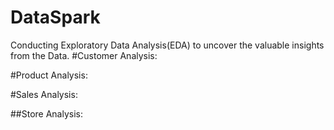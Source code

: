 # DataSpark
Conducting Exploratory Data Analysis(EDA) to uncover the valuable insights from the Data.
#Customer Analysis:

#Product Analysis:

#Sales Analysis:


##Store Analysis:
